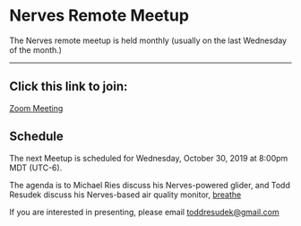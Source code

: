 # Nerves Remote Meetup

The Nerves remote meetup is held monthly (usually on the last Wednesday of the month.)

---

## Click this link to join:
[Zoom Meeting](https://zoom.us/j/840351328)

## Schedule

The next Meetup is scheduled for Wednesday, October 30, 2019 at 8:00pm MDT (UTC-6).

The agenda is to Michael Ries discuss his Nerves-powered glider, and Todd Resudek discuss his Nerves-based air quality monitor, [breathe](https://github.com/supersimple/breathe)

If you are interested in presenting, please email [toddresudek@gmail.com](mailto:toddresudek@gmail.com)
